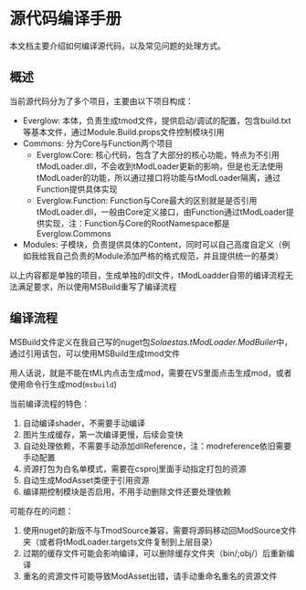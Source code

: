 ﻿# 源代码编译手册

本文档主要介绍如何编译源代码，以及常见问题的处理方式。

## 概述

当前源代码分为了多个项目，主要由以下项目构成：

- Everglow: 本体，负责生成tmod文件，提供启动/调试的配置，包含build.txt等基本文件，通过Module.Build.props文件控制模块引用
- Commons: 分为Core与Function两个项目
	- Everglow.Core: 核心代码，包含了大部分的核心功能，特点为不引用tModLoader.dll，不会收到tModLoader更新的影响，但是也无法使用tModLoader的功能，所以通过接口将功能与tModLoader隔离，通过Function提供具体实现
	- Everglow.Function: Function与Core最大的区别就是是否引用tModLoader.dll，一般由Core定义接口，由Function通过tModLoader提供实现，注：Function与Core的RootNamespace都是Everglow.Commons
- Modules: 子模块，负责提供具体的Content，同时可以自己高度自定义（例如我给我自己负责的Module添加严格的格式规范，并且提供统一的基类）

以上内容都是单独的项目，生成单独的dll文件，tModLoadder自带的编译流程无法满足要求，所以使用MSBuild重写了编译流程

## 编译流程

MSBuild文件定义在我自己写的nuget包*Solaestas.tModLoader.ModBuiler*中，通过引用该包，可以使用MSBuild生成tmod文件
  
用人话说，就是不能在tML内点击生成mod，需要在VS里面点击生成mod，或者使用命令行生成mod(`msbuild`)

当前编译流程的特色：

1. 自动编译shader，不需要手动编译
2. 图片生成缓存，第一次编译更慢，后续会变快
3. 自动处理依赖，不需要手动添加dllReference，注：modreference依旧需要手动配置
4. 资源打包为白名单模式，需要在csproj里面手动指定打包的资源
5. 自动生成ModAsset类便于引用资源
6. 编译期控制模块是否启用，不用手动删除文件还要处理依赖

可能存在的问题：

1. 使用nuget的新版不与TmodSource兼容，需要将源码移动回ModSource文件夹（或者将tModLoader.targets文件复制到上层目录）
2. 过期的缓存文件可能会影响编译，可以删除缓存文件夹（bin/;obj/）后重新编译
3. 重名的资源文件可能导致ModAsset出错，请手动重命名重名的资源文件